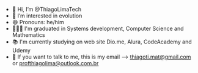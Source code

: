 - 👋 Hi, I’m @ThiagoLimaTech
- 👀 I’m interested in evolution
- 😄 Pronouns: he/him
- 🧑🏼‍🎓 I'm graduated in Systems development, Computer Science and Mathematics
- 📚 I'm currently studying on web site Dio.me, Alura, CodeAcademy and Udemy
- 📧 If you want to talk to me, this is my email --> thiagoti.mat@gmail.com or profthiagolima@outlook.com.br


<!---
ThiagoLimaTech/ThiagoLimaTech is a ✨ special ✨ repository because its `README.md` (this file) appears on your GitHub profile.
You can click the Preview link to take a look at your changes.
--->
